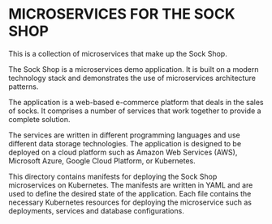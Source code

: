# MICROSERVICES FOR THE SOCK SHOP

This is a collection of microservices that make up the Sock Shop. 

The Sock Shop is a microservices demo application. It is built on a modern technology stack and demonstrates the use of microservices architecture patterns.

 The application is a web-based e-commerce platform that deals in the sales of socks. It comprises a number of services that work together to provide a complete solution. 
 
 The services are written in different programming languages and use different data storage technologies. The application is designed to be deployed on a cloud platform such as Amazon Web Services (AWS), Microsoft Azure, Google Cloud Platform, or Kubernetes.

This directory contains manifests for deploying the Sock Shop microservices on Kubernetes. The manifests are written in YAML and are used to define the desired state of the application. Each file contains the necessary Kubernetes resources for deploying the microservice such as  deployments, services and database configurations.
